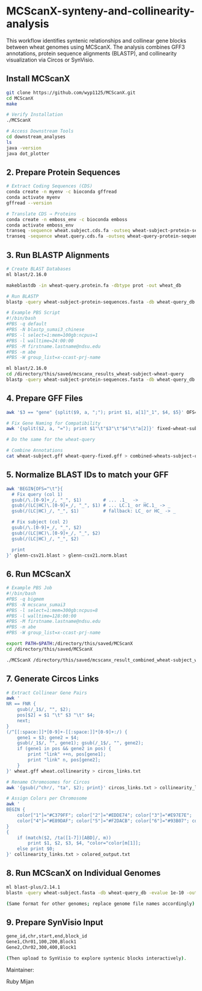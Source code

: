 # MCScanX-synteny-and-collinearity-analysis
This workflow identifies syntenic relationships and collinear gene blocks between wheat genomes using MCScanX.
The analysis combines GFF3 annotations, protein sequence alignments (BLASTP), and collinearity visualization via Circos or SynVisio.

## Install MCScanX
```bash
git clone https://github.com/wyp1125/MCScanX.git
cd MCScanX
make

# Verify Installation
./MCScanX

# Access Downstream Tools
cd downstream_analyses
ls
java -version
java dot_plotter
```

## 2. Prepare Protein Sequences
```bash
# Extract Coding Sequences (CDS)
conda create -n myenv -c bioconda gffread
conda activate myenv
gffread --version

# Translate CDS → Proteins
conda create -n emboss_env -c bioconda emboss
conda activate emboss_env
transeq -sequence wheat.subject.cds.fa -outseq wheat-subject-protein-sequences.fasta
transeq -sequence wheat.query.cds.fa -outseq wheat-query-protein-sequences.fasta
```
## 3. Run BLASTP Alignments
```bash
# Create BLAST Databases
ml blast/2.16.0

makeblastdb -in wheat-query.protein.fa -dbtype prot -out wheat_db

# Run BLASTP
blastp -query wheat-subject-protein-sequences.fasta -db wheat-query_db -out wheat-subject-query.blast -evalue 1e-5 -outfmt 6 -num_threads 4

# Example PBS Script
#!/bin/bash
#PBS -q default
#PBS -N blastp_sumai3_chinese
#PBS -l select=1:mem=100gb:ncpus=1
#PBS -l walltime=24:00:00
#PBS -M firstname.lastname@ndsu.edu
#PBS -m abe
#PBS -W group_list=x-ccast-prj-name

ml blast/2.16.0
cd /directory/this/saved/mcscanx_results_wheat-subject-wheat-query
blastp -query wheat-subject-protein-sequences.fasta -db wheat-query_db -out wheat-subject-query-blast-results.txt -outfmt 6 -evalue 1e-5 -num_threads 4
```

## 4. Prepare GFF Files
```bash
awk '$3 == "gene" {split($9, a, ";"); print $1, a[1]"_1", $4, $5}' OFS='\t' wheat-subject.high.gff3 > fixed-wheat-subject.gff

# Fix Gene Naming for Compatibility
awk '{split($2, a, "="); print $1"\t"$3"\t"$4"\t"a[2]}' fixed-wheat-subject.gff > updated-wheat-subject.fixed.gff

# Do the same for the wheat-query

# Combine Annotations
cat wheat-subject.gff wheat-query-fixed.gff > combined-wheats-subject-query.gff
```

## 5. Normalize BLAST IDs to match your GFF
```bash
awk 'BEGIN{OFS="\t"}{
  # Fix query (col 1)
  gsub(/\.[0-9]+_/, "_", $1)        # ... .1_  ->  _
  gsub(/(LC|HC)\.[0-9]+_/, "_", $1) # ... LC.1_ or HC.1_ -> _
  gsub(/(LC|HC)_/, "_", $1)         # fallback: LC_ or HC_ -> _

  # Fix subject (col 2)
  gsub(/\.[0-9]+_/, "_", $2)
  gsub(/(LC|HC)\.[0-9]+_/, "_", $2)
  gsub(/(LC|HC)_/, "_", $2)

  print
}' glenn-csv21.blast > glenn-csv21.norm.blast
```

## 6. Run MCScanX
```bash
# Example PBS Job
#!/bin/bash
#PBS -q bigmem
#PBS -N mcscanx_sumai3
#PBS -l select=1:mem=300gb:ncpus=8
#PBS -l walltime=128:00:00
#PBS -M firstname.lastname@ndsu.edu
#PBS -m abe
#PBS -W group_list=x-ccast-prj-name

export PATH=$PATH:/directory/this/saved/MCScanX
cd /directory/this/saved/MCScanX

./MCScanX /directory/this/saved/mcscanx_result_combined_wheat-subject_wheat-query/combined -k 80 -g -2 -s 2 -e 1e-10 -m 0
```

## 7. Generate Circos Links
```bash
# Extract Collinear Gene Pairs
awk '
NR == FNR {
    gsub(/_1$/, "", $2);
    pos[$2] = $1 "\t" $3 "\t" $4;
    next;
}
(/^[[:space:]]*[0-9]+-[[:space:]]*[0-9]+:/) {
    gene1 = $3; gene2 = $4;
    gsub(/_1$/, "", gene1); gsub(/_1$/, "", gene2);
    if (gene1 in pos && gene2 in pos) {
        print "link" ++n, pos[gene1];
        print "link" n, pos[gene2];
    }
}' wheat.gff wheat.collinearity > circos_links.txt

# Rename Chromosomes for Circos
awk '{gsub(/^chr/, "ta", $2); print}' circos_links.txt > collinearity_links.txt

# Assign Colors per Chromosome
awk '
BEGIN {
    color["1"]="#C379FF"; color["2"]="#EDDE74"; color["3"]="#E97E7E";
    color["4"]="#E89DAF"; color["5"]="#F2DACB"; color["6"]="#93B07"; color["7"]="#77DD77";
}
{
    if (match($2, /ta([1-7])[ABD]/, m))
        print $1, $2, $3, $4, "color="color[m[1]];
    else print $0;
}' collinearity_links.txt > colored_output.txt
```

## 8. Run MCScanX on Individual Genomes
```bash
ml blast-plus/2.14.1
blastn -query wheat-subject.fasta -db wheat-query_db -evalue 1e-10 -outfmt 6 -out wheat-subject.blast -num_threads 8

(Same format for other genomes; replace genome file names accordingly).
```

## 9. Prepare SynVisio Input
```bash
gene_id,chr,start,end,block_id
Gene1,Chr01,100,200,Block1
Gene2,Chr02,300,400,Block1

(Then upload to SynVisio to explore syntenic blocks interactively).
```

Maintainer:

Ruby Mijan
